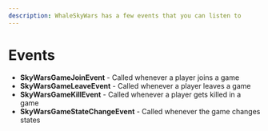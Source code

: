 ```yaml
---
description: WhaleSkyWars has a few events that you can listen to
---
```


# Events

* **SkyWarsGameJoinEvent** - Called whenever a player joins a game
* **SkyWarsGameLeaveEvent** - Called whenever a player leaves a game
* **SkyWarsGameKillEvent** - Called whenever a player gets killed in a game
* **SkyWarsGameStateChangeEvent** - Called whenever the game changes states

